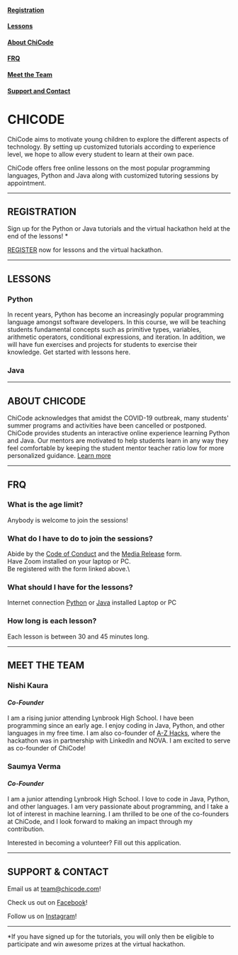 
#### [Registration](#registration-1)  
#### [Lessons](#lessons-1) 
#### [About ChiCode](#about-chicode-1) 
#### [FRQ](#frq-1)
#### [Meet the Team](#meet-the-team-1)
#### [Support and Contact](#support--contact)

# CHICODE
ChiCode aims to motivate young children to explore the different aspects of technology. By setting up customized tutorials according to experience level, we hope to allow every student to learn at their own pace. 

ChiCode offers free online lessons on the most popular programming languages, Python and Java along with customized tutoring sessions by appointment.

---------------------

## REGISTRATION

Sign up for the Python or Java tutorials and the virtual hackathon held at the end of the lessons! *

[REGISTER](https://docs.google.com/forms/d/e/1FAIpQLScg75TsBWCrEvDgU0xCVGNjvdDetL7K8xNNb3CkI706jPZMcw/viewform) now for lessons and the virtual hackathon.

---------------------

## LESSONS
### Python
In recent years, Python has become an increasingly popular programming language amongst software developers. In this course, we will be teaching students fundamental concepts such as primitive types, variables, arithmetic operators, conditional expressions, and iteration. In addition, we will have fun exercises and projects for students to exercise their knowledge. 
Get started with lessons here.
### Java

---------------------

## ABOUT CHICODE

ChiCode acknowledges that amidst the COVID-19 outbreak, many students' summer programs and activities have been cancelled or postponed. ChiCode provides students an interactive online experience learning Python and Java. Our mentors are motivated to help students learn in any way they feel comfortable by keeping the student mentor teacher ratio low for more personalized guidance.
[Learn more](https://www.powtoon.com/online-presentation/dO213uOsrY2/school-syllabus/?mode=movie)

---------------------

## FRQ
### What is the age limit? 
Anybody is welcome to join the sessions!
### What do I have to do to join the sessions?
Abide by the [Code of Conduct](https://www.google.com/url?q=https://tinyurl.com/chicode-codeofconduct&sa=D&ust=1591432515947000&usg=AFQjCNHeAM5x7UTFxuDgQ_dAVX4t7kpzXg) and the [Media Release](https://www.google.com/url?q=https://tinyurl.com/chicode-mediarelease&sa=D&ust=1591432515947000&usg=AFQjCNG4HqKlHMGytkO0V4NGSqgumZo5XA) form.\
Have Zoom installed on your laptop or PC.\
Be registered with the form linked above.\
### What should I have for the lessons?
Internet connection
[Python](https://wiki.python.org/moin/BeginnersGuide/Download) or [Java](https://java.com/en/download/help/download_options.xml) installed
Laptop or PC
### How long is each lesson?
Each lesson is between 30 and 45 minutes long.

---------------------

## MEET THE TEAM
### Nishi Kaura
#### *Co-Founder*
I am a rising junior attending Lynbrook High School. I have been programming since an early age. I enjoy coding in Java, Python, and other languages in my free time. I am also co-founder of [A-Z Hacks](https://www.a-zhacks.com), where the hackathon was in partnership with LinkedIn and NOVA. I am excited to serve as co-founder of ChiCode!

### Saumya Verma
#### *Co-Founder*
I am a junior attending Lynbrook High School. I love to code in Java, Python, and other languages. I am very passionate about programming, and I take a lot of interest in machine learning. I am thrilled to be one of the co-founders at ChiCode, and I look forward to making an impact through my contribution.


Interested in becoming a volunteer? Fill out this application.

---------------------

## SUPPORT & CONTACT

Email us at team@chicode.com!

Check us out on [Facebook](https://www.facebook.com)!

Follow us on [Instagram](https://www.instagram.com)!

---------------------
*If you have signed up for the tutorials, you will only then be eligible to participate and win awesome prizes at the virtual hackathon.



